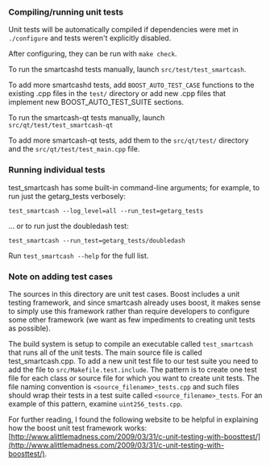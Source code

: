 ### Compiling/running unit tests

Unit tests will be automatically compiled if dependencies were met in `./configure`
and tests weren't explicitly disabled.

After configuring, they can be run with `make check`.

To run the smartcashd tests manually, launch `src/test/test_smartcash`.

To add more smartcashd tests, add `BOOST_AUTO_TEST_CASE` functions to the existing
.cpp files in the `test/` directory or add new .cpp files that
implement new BOOST_AUTO_TEST_SUITE sections.

To run the smartcash-qt tests manually, launch `src/qt/test/test_smartcash-qt`

To add more smartcash-qt tests, add them to the `src/qt/test/` directory and
the `src/qt/test/test_main.cpp` file.

### Running individual tests

test_smartcash has some built-in command-line arguments; for
example, to run just the getarg_tests verbosely:

    test_smartcash --log_level=all --run_test=getarg_tests

... or to run just the doubledash test:

    test_smartcash --run_test=getarg_tests/doubledash

Run `test_smartcash --help` for the full list.

### Note on adding test cases

The sources in this directory are unit test cases.  Boost includes a
unit testing framework, and since smartcash already uses boost, it makes
sense to simply use this framework rather than require developers to
configure some other framework (we want as few impediments to creating
unit tests as possible).

The build system is setup to compile an executable called `test_smartcash`
that runs all of the unit tests.  The main source file is called
test_smartcash.cpp. To add a new unit test file to our test suite you need 
to add the file to `src/Makefile.test.include`. The pattern is to create 
one test file for each class or source file for which you want to create 
unit tests.  The file naming convention is `<source_filename>_tests.cpp` 
and such files should wrap their tests in a test suite 
called `<source_filename>_tests`. For an example of this pattern, 
examine `uint256_tests.cpp`.

For further reading, I found the following website to be helpful in
explaining how the boost unit test framework works:
[http://www.alittlemadness.com/2009/03/31/c-unit-testing-with-boosttest/](http://www.alittlemadness.com/2009/03/31/c-unit-testing-with-boosttest/).
